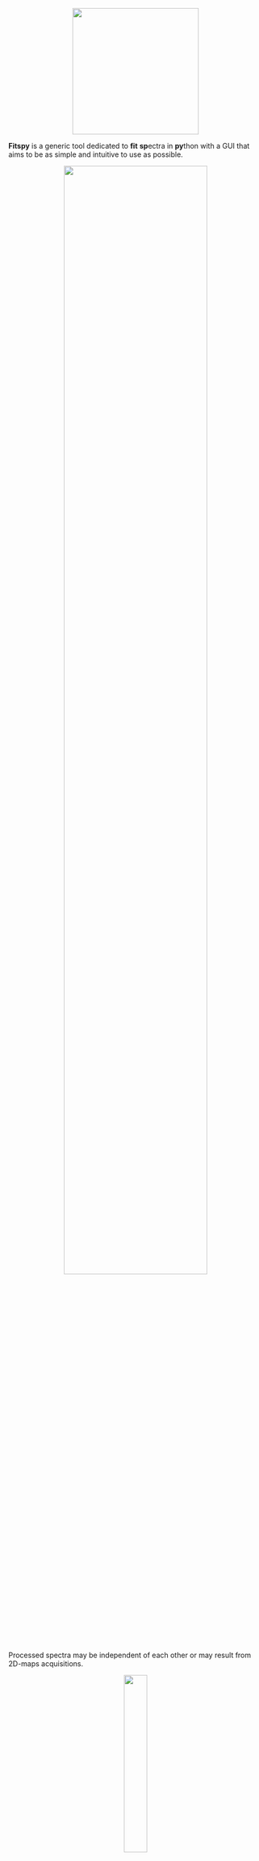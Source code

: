 <p align="center" width="100%">
    <img align="center" width=250 src=https://cea-metrocarac.github.io/fitspy/logo.png>
</p>

**Fitspy** is a generic tool dedicated to **fit** **sp**ectra in **py**thon
with a GUI that aims to be as simple and intuitive to use as possible.

<p align="center" width="100%">
    <img align="center" width="75%" src=https://cea-metrocarac.github.io/fitspy/fitspy.png>
</p>

Processed spectra may be independent of each other or may result from 2D-maps
acquisitions.
<p align="center" width="100%">
    <img align="center" width="30%" src=https://cea-metrocarac.github.io/fitspy/2d-map.png> <br>
    <em>Example of fitspy 2D-map frame interacting with the main GUI.</em> 

</p>

The fitting algorithm has multiprocessing capabilities and relies on
the [lmfit](https://github.com/lmfit/lmfit-py) library.<br>
Bounds and constraints can be set on each peaks models parameter.

The predefined peak models considered in Fitspy are :

* `Gaussian`
* `Lorentzian`
* `Asymetric Gaussian`
* `Asymetric Lorentzian`
* `Pseudovoigt`

A `constant`, `linear`, `parabolic` or `exponential` background model can
also be added in the fitting.

In both cases, `user-defined models` can be added.

All actions allowed with the GUI can be executed in script mode (see
examples [here](https://github.com/CEA-MetroCarac/fitspy/tree/main/examples)).
These actions (like baseline and peaks definition, parameters constraints, ...) can be saved in a `Fitspy model` and replayed as-is or applied to other new spectra datasets.

### Installation

```
pip install fitspy
```

### Tests and examples execution

```
pip install pytest
git clone https://github.com/CEA-MetroCarac/fitspy.git
cd fitspy
pytest
python example/ex_gui_auto_decomposition.py
...
```

### Quick start

Launch the application:

```
fitspy
```

Then, from the top to the bottom of the right panel:

- `Select` file(s)
- <span style="color: rgba(0, 0, 0, 0.3);">*(Optional)* Define the **X-range**</span>
- Define the baseline to `subtract` *(left or right click on the figure to add or delete (resp.) a baseline point)*
- <span style="color: rgba(0, 0, 0, 0.3);">*(Optional)* Normalize the spectrum/spectra</span>
- Click on the `Peaks` panel to activate it
- Select `Peak model` and add peaks *(left or right click on the figure to add or delete (resp.) a peak)*
- <span style="color: rgba(0, 0, 0, 0.3);">*(Optional)* Add a background (**BKG model**) to be fitted</span>
- <span style="color: rgba(0, 0, 0, 0.3);">*(Optional)* Use **Parameters** to set bounds and constraints</span>
- `Fit` the selected spectrum/spectra
- <span style="color: rgba(0, 0, 0, 0.3);">*(Optional)* **Save** the parameters in **.csv** format</span>
- <span style="color: rgba(0, 0, 0, 0.3);">*(Optional)* **Save** the **Model** in a .json file (to be replayed later)</span>

See the [documentation](https://cea-metrocarac.github.io/fitspy/doc/index.html) for more details.

### Authors information

In case you use the results of this code in an article, please cite:

- Quéméré P., (2024). Fitspy: A python package for spectral decomposition. *Journal of Open Source Software. (submitted)*

- Newville M., (2014). LMFIT: Non-Linear Least-Square Minimization and Curve-Fitting for Python. Zenodo. doi: 10.5281/zenodo.11813.